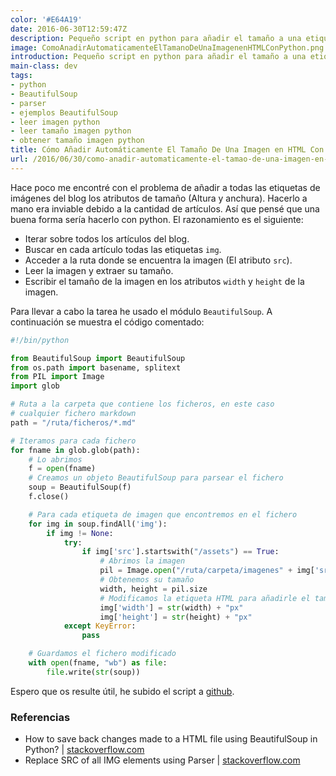 ```yaml
---
color: '#E64A19'
date: 2016-06-30T12:59:47Z
description: Pequeño script en python para añadir el tamaño a una etiqueta img
image: ComoAnadirAutomaticamenteElTamanoDeUnaImagenenHTMLConPython.png
introduction: Pequeño script en python para añadir el tamaño a una etiqueta img
main-class: dev
tags:
- python
- BeautifulSoup
- parser
- ejemplos BeautifulSoup
- leer imagen python
- leer tamaño imagen python
- obtener tamaño imagen python
title: Cómo Añadir Automáticamente El Tamaño De Una Imagen en HTML Con Python
url: /2016/06/30/como-anadir-automaticamente-el-tamao-de-una-imagen-en-html-con-python/
---
```


Hace poco me encontré con el problema de añadir a todas las etiquetas de imágenes del blog los atributos de tamaño (Altura y anchura). Hacerlo a mano era inviable debido a la cantidad de artículos. Así que pensé que una buena forma sería hacerlo con python. El razonamiento es el siguiente:

- Iterar sobre todos los artículos del blog.
- Buscar en cada artículo todas las etiquetas `img`.
- Acceder a la ruta donde se encuentra la imagen (El atributo `src`).
- Leer la imagen y extraer su tamaño.
- Escribir el tamaño de la imagen en los atributos `width` y `height` de la imagen.

<!--ad-->

Para llevar a cabo la tarea he usado el módulo `BeautifulSoup`. A continuación se muestra el código comentado:

```python
#!/bin/python

from BeautifulSoup import BeautifulSoup
from os.path import basename, splitext
from PIL import Image
import glob

# Ruta a la carpeta que contiene los ficheros, en este caso
# cualquier fichero markdown
path = "/ruta/ficheros/*.md"

# Iteramos para cada fichero
for fname in glob.glob(path):
    # Lo abrimos
    f = open(fname)
    # Creamos un objeto BeautifulSoup para parsear el fichero
    soup = BeautifulSoup(f)
    f.close()

    # Para cada etiqueta de imagen que encontremos en el fichero
    for img in soup.findAll('img'):
        if img != None:
            try:
                if img['src'].startswith("/assets") == True:
                    # Abrimos la imagen
                    pil = Image.open("/ruta/carpeta/imagenes" + img['src'])
                    # Obtenemos su tamaño
                    width, height = pil.size
                    # Modificamos la etiqueta HTML para añadirle el tamaño
                    img['width'] = str(width) + "px"
                    img['height'] = str(height) + "px"
            except KeyError:
                pass

    # Guardamos el fichero modificado
    with open(fname, "wb") as file:
        file.write(str(soup))
```

Espero que os resulte útil, he subido el script a [github](https://gist.github.com/algui91/188a7f9d24e586cb16d9ed9188aa5823 "Gist en github").

### Referencias

- How to save back changes made to a HTML file using BeautifulSoup in Python? \| [stackoverflow.com](http://stackoverflow.com/a/14369600/1612432 "How to save back changes made to a HTML file using BeautifulSoup in Python?")
- Replace SRC of all IMG elements using Parser \| [stackoverflow.com](http://stackoverflow.com/a/1579733/1612432 "Replace SRC of all IMG elements using Parser")
